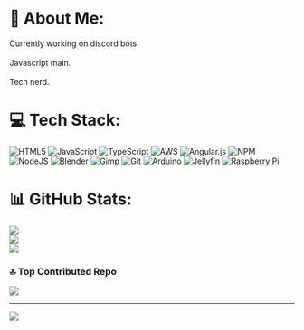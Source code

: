 # 💫 About Me:
Currently working on discord bots<br><br>Javascript main.<br><br>Tech nerd.


# 💻 Tech Stack:
![HTML5](https://img.shields.io/badge/html5-%23E34F26.svg?style=flat&logo=html5&logoColor=white) ![JavaScript](https://img.shields.io/badge/javascript-%23323330.svg?style=flat&logo=javascript&logoColor=%23F7DF1E) ![TypeScript](https://img.shields.io/badge/typescript-%23007ACC.svg?style=flat&logo=typescript&logoColor=white) ![AWS](https://img.shields.io/badge/AWS-%23FF9900.svg?style=flat&logo=amazon-aws&logoColor=white) ![Angular.js](https://img.shields.io/badge/angular.js-%23E23237.svg?style=flat&logo=angularjs&logoColor=white) ![NPM](https://img.shields.io/badge/NPM-%23CB3837.svg?style=flat&logo=npm&logoColor=white) ![NodeJS](https://img.shields.io/badge/node.js-6DA55F?style=flat&logo=node.js&logoColor=white) ![Blender](https://img.shields.io/badge/blender-%23F5792A.svg?style=flat&logo=blender&logoColor=white) ![Gimp](https://img.shields.io/badge/Gimp-657D8B?style=flat&logo=gimp&logoColor=FFFFFF) ![Git](https://img.shields.io/badge/git-%23F05033.svg?style=flat&logo=git&logoColor=white) ![Arduino](https://img.shields.io/badge/-Arduino-00979D?style=flat&logo=Arduino&logoColor=white) ![Jellyfin](https://img.shields.io/badge/jellyfin-%23000B25.svg?style=flat&logo=Jellyfin&logoColor=00A4DC) ![Raspberry Pi](https://img.shields.io/badge/-RaspberryPi-C51A4A?style=flat&logo=Raspberry-Pi)
# 📊 GitHub Stats:
![](https://skektec-github-readme-stats.vercel.app/api?username=Skektec&theme=dark&hide_border=false&include_all_commits=true&count_private=true)<br/>
![](https://github-readme-streak-stats.herokuapp.com/?user=Skektec&theme=dark&hide_border=false)<br/>
![](https://skektec-github-readme-stats.vercel.app/api/top-langs/?username=Skektec&theme=dark&hide_border=false&include_all_commits=true&count_private=true&layout=compact)

### 🔝 Top Contributed Repo
![](https://skektec-github-readme-stats.vercel.app/api?username=Skektec&limit=5&theme=dark&combine_all_yearly_contributions=true)

---
[![](https://visitcount.itsvg.in/api?id=Skektec&icon=10&color=8)](https://visitcount.itsvg.in)

<!-- Proudly created with GPRM ( https://gprm.itsvg.in ) -->
